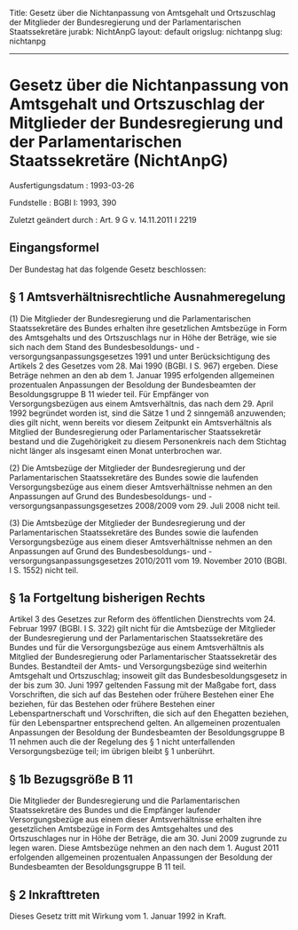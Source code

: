 Title: Gesetz über die Nichtanpassung von Amtsgehalt und Ortszuschlag der Mitglieder
  der Bundesregierung und der Parlamentarischen Staatssekretäre
jurabk: NichtAnpG
layout: default
origslug: nichtanpg
slug: nichtanpg

---

# Gesetz über die Nichtanpassung von Amtsgehalt und Ortszuschlag der Mitglieder der Bundesregierung und der Parlamentarischen Staatssekretäre (NichtAnpG)

Ausfertigungsdatum
:   1993-03-26

Fundstelle
:   BGBl I: 1993, 390

Zuletzt geändert durch
:   Art. 9 G v. 14.11.2011 I 2219


## Eingangsformel

Der Bundestag hat das folgende Gesetz beschlossen:


## § 1 Amtsverhältnisrechtliche Ausnahmeregelung

(1) Die Mitglieder der Bundesregierung und die Parlamentarischen
Staatssekretäre des Bundes erhalten ihre gesetzlichen Amtsbezüge in
Form des Amtsgehalts und des Ortszuschlags nur in Höhe der Beträge,
wie sie sich nach dem Stand des Bundesbesoldungs- und
-versorgungsanpassungsgesetzes 1991 und unter Berücksichtigung des
Artikels 2 des Gesetzes vom 28. Mai 1990 (BGBl. I S. 967) ergeben.
Diese Beträge nehmen an den ab dem 1. Januar 1995 erfolgenden
allgemeinen prozentualen Anpassungen der Besoldung der Bundesbeamten
der Besoldungsgruppe B 11 wieder teil. Für Empfänger von
Versorgungsbezügen aus einem Amtsverhältnis, das nach dem 29. April
1992 begründet worden ist, sind die Sätze 1 und 2 sinngemäß
anzuwenden; dies gilt nicht, wenn bereits vor diesem Zeitpunkt ein
Amtsverhältnis als Mitglied der Bundesregierung oder Parlamentarischer
Staatssekretär bestand und die Zugehörigkeit zu diesem Personenkreis
nach dem Stichtag nicht länger als insgesamt einen Monat unterbrochen
war.

(2) Die Amtsbezüge der Mitglieder der Bundesregierung und der
Parlamentarischen Staatssekretäre des Bundes sowie die laufenden
Versorgungsbezüge aus einem dieser Amtsverhältnisse nehmen an den
Anpassungen auf Grund des Bundesbesoldungs- und
-versorgungsanpassungsgesetzes 2008/2009 vom 29. Juli 2008 nicht teil.

(3) Die Amtsbezüge der Mitglieder der Bundesregierung und der
Parlamentarischen Staatssekretäre des Bundes sowie die laufenden
Versorgungsbezüge aus einem dieser Amtsverhältnisse nehmen an den
Anpassungen auf Grund des Bundesbesoldungs- und
-versorgungsanpassungsgesetzes 2010/2011 vom 19. November 2010 (BGBl.
I S. 1552) nicht teil.


## § 1a Fortgeltung bisherigen Rechts

Artikel 3 des Gesetzes zur Reform des öffentlichen Dienstrechts vom
24\. Februar 1997 (BGBl. I S. 322) gilt nicht für die Amtsbezüge der
Mitglieder der Bundesregierung und der Parlamentarischen
Staatssekretäre des Bundes und für die Versorgungsbezüge aus einem
Amtsverhältnis als Mitglied der Bundesregierung oder Parlamentarischer
Staatssekretär des Bundes. Bestandteil der Amts- und Versorgungsbezüge
sind weiterhin Amtsgehalt und Ortszuschlag; insoweit gilt das
Bundesbesoldungsgesetz in der bis zum 30. Juni 1997 geltenden Fassung
mit der Maßgabe fort, dass Vorschriften, die sich auf das Bestehen
oder frühere Bestehen einer Ehe beziehen, für das Bestehen oder
frühere Bestehen einer Lebenspartnerschaft und Vorschriften, die sich
auf den Ehegatten beziehen, für den Lebenspartner entsprechend gelten.
An allgemeinen prozentualen Anpassungen der Besoldung der
Bundesbeamten der Besoldungsgruppe B 11 nehmen auch die der Regelung
des § 1 nicht unterfallenden Versorgungsbezüge teil; im übrigen bleibt
§ 1 unberührt.


## § 1b Bezugsgröße B 11

Die Mitglieder der Bundesregierung und die Parlamentarischen
Staatssekretäre des Bundes und die Empfänger laufender
Versorgungsbezüge aus einem dieser Amtsverhältnisse erhalten ihre
gesetzlichen Amtsbezüge in Form des Amtsgehaltes und des
Ortszuschlages nur in Höhe der Beträge, die am 30. Juni 2009 zugrunde
zu legen waren. Diese Amtsbezüge nehmen an den nach dem 1. August 2011
erfolgenden allgemeinen prozentualen Anpassungen der Besoldung der
Bundesbeamten der Besoldungsgruppe B 11 teil.


## § 2 Inkrafttreten

Dieses Gesetz tritt mit Wirkung vom 1. Januar 1992 in Kraft.

